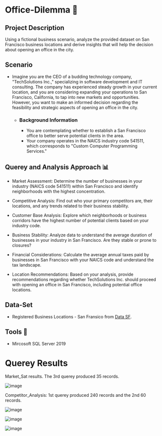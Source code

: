 # Office-Dilemma 🏢

## Project Description 
Using a fictional business scenario, analyze the provided dataset on San Francisco business locations and derive insights that will help the decision about opening an office in the city.

## Scenario
* Imagine you are the CEO of a budding technology company, "TechSolutions Inc.," specializing in software development and IT consulting. The company has experienced steady growth in your current location, and you are considering expanding your operations to San Francisco, California, to tap into new markets and opportunities. However, you want to make an informed decision regarding the feasibility and strategic aspects of opening an office in the city.
  - ### Background Information
    - You are contemplating whether to establish a San Francisco office to better serve potential clients in the area.
    - Your company operates in the NAICS industry code 541511, which corresponds to "Custom Computer Programming Services."
      

## Querey and Analysis Approach 📊
* Market Assessment: Determine the number of businesses in your industry (NAICS code 541511) within San Francisco and identify neighborhoods with the highest concentration.

* Competitive Analysis: Find out who your primary competitors are, their locations, and any trends related to their business stability.

* Customer Base Analysis: Explore which neighborhoods or business corridors have the highest number of potential clients based on your industry code.

* Business Stability: Analyze data to understand the average duration of businesses in your industry in San Francisco. Are they stable or prone to closures?

* Financial Considerations: Calculate the average annual taxes paid by businesses in San Francisco with your NAICS code and understand the tax landscape.

* Location Recommendations: Based on your analysis, provide recommendations regarding whether TechSolutions Inc. should proceed with opening an office in San Francisco, including potential office locations.

## Data-Set

* Registered Business Locations - San Fransico from [Data SF](https://data.sfgov.org/Economy-and-Community/Registered-Business-Locations-San-Francisco/g8m3-pdis).

## Tools 🧰
* Mircosoft SQL Server 2019

# Querey Results


Market_Sat results. The 3rd querey produced 35 records.

![image](https://github.com/nneka-w/Office-Dilemma/assets/80926267/eef100b9-98ca-4ae6-9e2e-1ab43b7f415e)

Competitor_Analysis: 1st querey produced 240 records and the 2nd 60 records.

![image](https://github.com/nneka-w/Office-Dilemma/assets/80926267/c7428d6b-36a6-4ce3-8cb7-b8ae0388c961)

![image](https://github.com/nneka-w/Office-Dilemma/assets/80926267/abf428ed-25a9-4cf9-b669-2230d60a89b2)

![image](https://github.com/nneka-w/Office-Dilemma/assets/80926267/520b628a-8a94-40bb-8f5d-04e69f4105bf)

